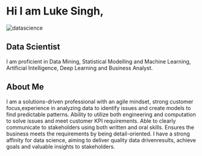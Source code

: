 # Hi I am Luke Singh, 
![datascience](https://user-images.githubusercontent.com/94107979/166178393-d7e4936d-2998-4da7-b3d2-4c81233e55f8.gif)
## Data Scientist
I am proficient in Data Mining, Statistical Modelling and Machine Learning, Artificial Intelligence, Deep Learning and Business Analyst. 
## About Me
I am a solutions-driven professional with an agile mindset, strong customer focus,experience in analyzing data to identify issues and create models to find predictable patterns. Ability to utilize both engineering and computation to solve issues and meet customer KPI requirements. Able to clearly communicate to stakeholders using both written and oral skills. Ensures the business meets the requirements by being detail-oriented. I have a strong affinity for data science, aiming to deliver quality data drivenresults, achieve goals and valuable insights to stakeholders.



<!---
Zekul/Zekul is a ✨ special ✨ repository because its `README.md` (this file) appears on your GitHub profile.
You can click the Preview link to take a look at your changes.
--->
